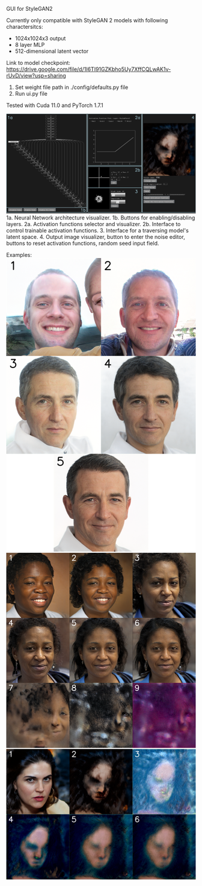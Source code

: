 GUI for StyleGAN2

Currently only compatible with StyleGAN 2 models with following charactersitcs:
- 1024x1024x3 output
- 8 layer MLP
- 512-dimensional latent vector 

Link to model checkpoint: https://drive.google.com/file/d/1I6TI91GZKbho5Uy7XffCQLwAK1v-rUvD/view?usp=sharing

1. Set weight file path in ./config/defaults.py file
2. Run ui.py file

Tested with Cuda 11.0 and PyTorch 1.7.1

![alt text](https://github.com/locsor/generativeControlUI/blob/master/images/17_1_line.png?raw=true)
1a. Neural Network architecture visualizer.
1b. Buttons for enabling/disabling layers.
2a. Activation functions selector and visualizer.
2b. Interface to control trainable activation functions.
3. Interface for a traversing model's latent space.
4. Output image visualizer, button to enter the noise editor, buttons to reset activation functions, random seed input field. 

Examples:
![alt text](https://github.com/locsor/generativeControlUI/blob/master/images/out1.png?raw=true)
![alt text](https://github.com/locsor/generativeControlUI/blob/master/images/out3.png?raw=true)
![alt text](https://github.com/locsor/generativeControlUI/blob/master/images/out4.png?raw=true)
